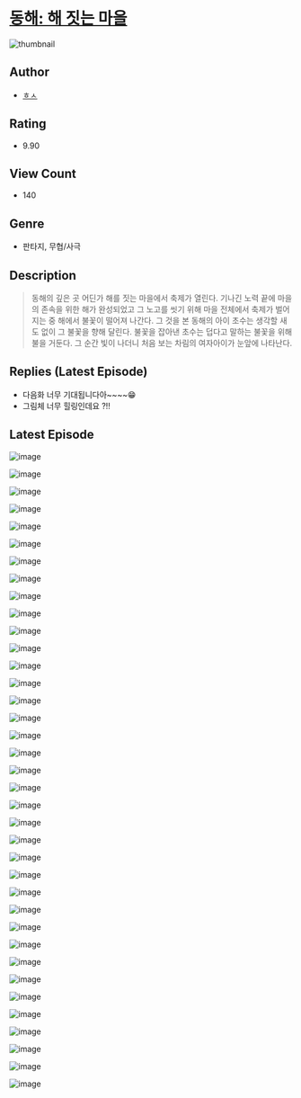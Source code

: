 # [동해: 해 짓는 마을](https://comic.naver.com/challenge/list?titleId=810667)
![thumbnail](https://image-comic.pstatic.net/user_contents_data/challenge_comic/2023/05/24/366234/upload_7306027392700866868_480x623.jpeg)

## Author
- [ㅎㅅ](https://comic.naver.com/artistTitle?id=366234)

## Rating
- 9.90

## View Count
- 140

## Genre
- 판타지, 무협/사극

## Description
> 동해의 깊은 곳 어딘가 해를 짓는 마을에서 축제가 열린다. 기나긴 노력 끝에 마을의 존속을 위한 해가 완성되었고 그 노고를 씻기 위해 마을 전체에서 축제가 벌어지는 중 해에서 불꽃이 떨어져 나간다. 그 것을 본 동해의 아이 초수는 생각할 새도 없이 그 불꽃을 향해 달린다. 불꽃을 잡아낸 초수는 덥다고 말하는 불꽃을 위해 불을 거둔다. 그 순간 빛이 나더니 처음 보는 차림의 여자아이가 눈앞에 나타난다.

## Replies (Latest Episode)
- 다음화 너무 기대됩니다아~~~~😁
- 그림체 너무 힐링인데요 ?!!

## Latest Episode
![image](https://image-comic.pstatic.net/user_contents_data/challenge_comic/2023/05/24/366234/upload_7364899638131177524.jpeg)

![image](https://image-comic.pstatic.net/user_contents_data/challenge_comic/2023/05/24/366234/upload_3761181021885052982.jpeg)

![image](https://image-comic.pstatic.net/user_contents_data/challenge_comic/2023/05/24/366234/upload_3847537751687117104.jpeg)

![image](https://image-comic.pstatic.net/user_contents_data/challenge_comic/2023/05/24/366234/upload_3474076542096991280.jpeg)

![image](https://image-comic.pstatic.net/user_contents_data/challenge_comic/2023/05/24/366234/upload_3559304278917330534.jpeg)

![image](https://image-comic.pstatic.net/user_contents_data/challenge_comic/2023/05/24/366234/upload_7365416404367980601.jpeg)

![image](https://image-comic.pstatic.net/user_contents_data/challenge_comic/2023/05/24/366234/upload_7364623687338255672.jpeg)

![image](https://image-comic.pstatic.net/user_contents_data/challenge_comic/2023/05/24/366234/upload_7220457920938718308.jpeg)

![image](https://image-comic.pstatic.net/user_contents_data/challenge_comic/2023/05/24/366234/upload_3762248635461743203.jpeg)

![image](https://image-comic.pstatic.net/user_contents_data/challenge_comic/2023/05/24/366234/upload_4063480736642511921.jpeg)

![image](https://image-comic.pstatic.net/user_contents_data/challenge_comic/2023/05/24/366234/upload_3616448101396788023.jpeg)

![image](https://image-comic.pstatic.net/user_contents_data/challenge_comic/2023/05/24/366234/upload_4049641389122871654.jpeg)

![image](https://image-comic.pstatic.net/user_contents_data/challenge_comic/2023/05/24/366234/upload_7378079682457395810.jpeg)

![image](https://image-comic.pstatic.net/user_contents_data/challenge_comic/2023/05/24/366234/upload_7377522048915288934.jpeg)

![image](https://image-comic.pstatic.net/user_contents_data/challenge_comic/2023/05/24/366234/upload_7018076301092665140.jpeg)

![image](https://image-comic.pstatic.net/user_contents_data/challenge_comic/2023/05/24/366234/upload_7378411549443253857.jpeg)

![image](https://image-comic.pstatic.net/user_contents_data/challenge_comic/2023/05/24/366234/upload_7233169336282800693.jpeg)

![image](https://image-comic.pstatic.net/user_contents_data/challenge_comic/2023/05/24/366234/upload_7378641540717240930.jpeg)

![image](https://image-comic.pstatic.net/user_contents_data/challenge_comic/2023/05/24/366234/upload_7089570038955391076.jpeg)

![image](https://image-comic.pstatic.net/user_contents_data/challenge_comic/2023/05/24/366234/upload_3546415597371011940.jpeg)

![image](https://image-comic.pstatic.net/user_contents_data/challenge_comic/2023/05/24/366234/upload_7364282825127114598.jpeg)

![image](https://image-comic.pstatic.net/user_contents_data/challenge_comic/2023/05/24/366234/upload_3545230534373618022.jpeg)

![image](https://image-comic.pstatic.net/user_contents_data/challenge_comic/2023/05/24/366234/upload_7148674106050754402.jpeg)

![image](https://image-comic.pstatic.net/user_contents_data/challenge_comic/2023/05/24/366234/upload_3990581117839553378.jpeg)

![image](https://image-comic.pstatic.net/user_contents_data/challenge_comic/2023/05/24/366234/upload_7378639149172274227.jpeg)

![image](https://image-comic.pstatic.net/user_contents_data/challenge_comic/2023/05/24/366234/upload_3473742495918209121.jpeg)

![image](https://image-comic.pstatic.net/user_contents_data/challenge_comic/2023/05/24/366234/upload_3617577111695406179.jpeg)

![image](https://image-comic.pstatic.net/user_contents_data/challenge_comic/2023/05/24/366234/upload_3690808957610714722.jpeg)

![image](https://image-comic.pstatic.net/user_contents_data/challenge_comic/2023/05/24/366234/upload_3558188081254576441.jpeg)

![image](https://image-comic.pstatic.net/user_contents_data/challenge_comic/2023/05/24/366234/upload_7233125390023604065.jpeg)

![image](https://image-comic.pstatic.net/user_contents_data/challenge_comic/2023/05/24/366234/upload_3991649663460729190.jpeg)

![image](https://image-comic.pstatic.net/user_contents_data/challenge_comic/2023/05/24/366234/upload_7365746250041537079.jpeg)

![image](https://image-comic.pstatic.net/user_contents_data/challenge_comic/2023/05/24/366234/upload_3832624177901430065.jpeg)

![image](https://image-comic.pstatic.net/user_contents_data/challenge_comic/2023/05/24/366234/upload_3544726756170806069.jpeg)

![image](https://image-comic.pstatic.net/user_contents_data/challenge_comic/2023/05/24/366234/upload_3761969556352415281.jpeg)

![image](https://image-comic.pstatic.net/user_contents_data/challenge_comic/2023/05/24/366234/upload_4063429050284716344.jpeg)

![image](https://image-comic.pstatic.net/user_contents_data/challenge_comic/2023/05/24/366234/upload_4049126817661204326.jpeg)
